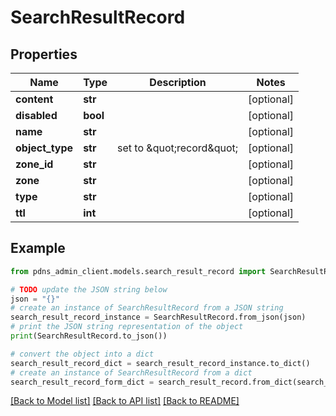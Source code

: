# SearchResultRecord


## Properties

Name | Type | Description | Notes
------------ | ------------- | ------------- | -------------
**content** | **str** |  | [optional] 
**disabled** | **bool** |  | [optional] 
**name** | **str** |  | [optional] 
**object_type** | **str** | set to \&quot;record\&quot; | [optional] 
**zone_id** | **str** |  | [optional] 
**zone** | **str** |  | [optional] 
**type** | **str** |  | [optional] 
**ttl** | **int** |  | [optional] 

## Example

```python
from pdns_admin_client.models.search_result_record import SearchResultRecord

# TODO update the JSON string below
json = "{}"
# create an instance of SearchResultRecord from a JSON string
search_result_record_instance = SearchResultRecord.from_json(json)
# print the JSON string representation of the object
print(SearchResultRecord.to_json())

# convert the object into a dict
search_result_record_dict = search_result_record_instance.to_dict()
# create an instance of SearchResultRecord from a dict
search_result_record_form_dict = search_result_record.from_dict(search_result_record_dict)
```
[[Back to Model list]](../README.md#documentation-for-models) [[Back to API list]](../README.md#documentation-for-api-endpoints) [[Back to README]](../README.md)


